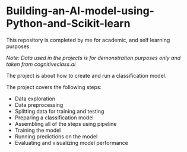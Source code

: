 # Building-an-AI-model-using-Python-and-Scikit-learn

This repository is completed by me for academic, and self learning purposes.

_Note: Data used in the projects is for demonstration purposes only and taken from cognitiveclass.ai_

The project is about how to create and run a classification model.

The project covers the following steps:
 - Data exploration
 - Data preprocessing
 - Splitting data for training and testing
 - Preparing a classification model
 - Assembling all of the steps using pipeline
 - Training the model
 - Running predictions on the model
 - Evaluating and visualizing model performance
